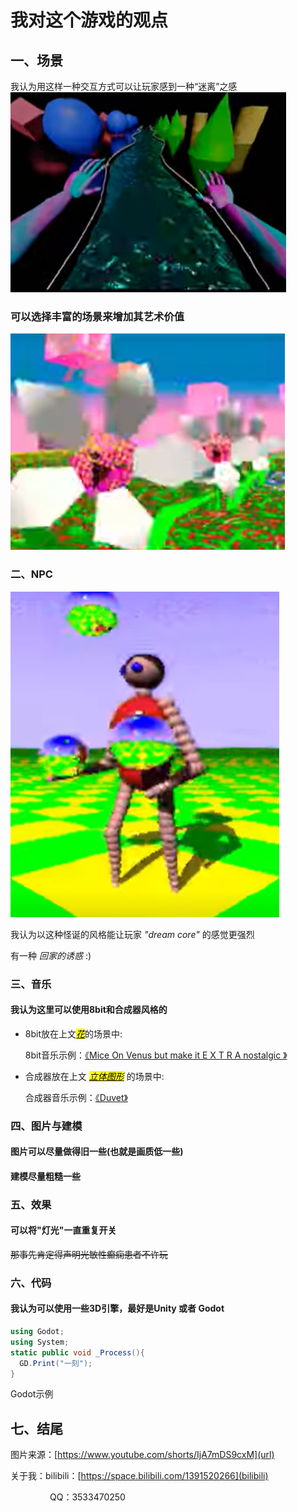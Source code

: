 <td bgcolor=black>

# 我对这个游戏的观点

## 一、场景

我认为用这样一种交互方式可以让玩家感到一种“迷离”之感
![交互](https://github.com/RanxingLikesMinecraft/-/blob/main/%E4%BA%A4%E4%BA%92.png)

### 可以选择丰富的场景来增加其艺术价值
![花](https://github.com/RanxingLikesMinecraft/-/blob/main/%E8%8A%B1.png)

### 二、NPC

![NPC](https://github.com/RanxingLikesMinecraft/-/blob/main/NPC.png)

我认为以这种怪诞的风格能让玩家 _"dream core"_ 的感觉更强烈

有一种 _回家的诱惑_ :)

### 三、音乐

#### 我认为这里可以使用8bit和合成器风格的

- 8bit放在上文<u>*<mark>花</mark>*</u>的场景中:
  
  8bit音乐示例：[《Mice On Venus but make it E X T R A nostalgic 》](https://y.qq.com/n/ryqq/songDetail/000b38Fk41967E)
  
- 合成器放在上文 *<u><mark>立体图形</mark></u>* 的场景中:
  
  合成器音乐示例：[《Duvet》 ](https://y.qq.com/n/ryqq/songDetail/000KD4yP3lvzqR)
  

### 四、图片与建模

#### 图片可以尽量做得旧一些(也就是画质低一些)

#### 建模尽量粗糙一些

### 五、效果

#### 可以将"灯光"一直重复开关

~~那事先肯定得声明光敏性癫痫患者不许玩~~
### 六、代码
#### 我认为可以使用一些3D引擎，最好是Unity 或者 Godot
```csharp
using Godot;
using System;
static public void _Process(){
  GD.Print("一刻");
}
```
Godot示例

## 七、结尾

图片来源：[https://www.youtube.com/shorts/IjA7mDS9cxM](url)

关于我：bilibili：[https://space.bilibili.com/1391520266](bilibili)

                QQ：3533470250
